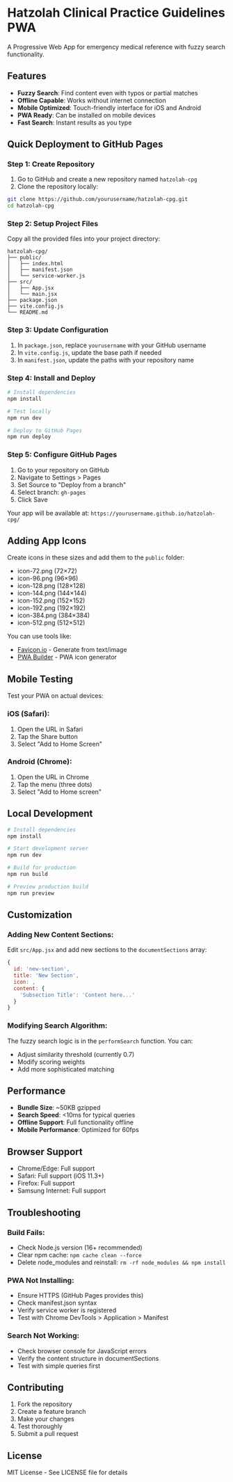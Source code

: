 # Hatzolah Clinical Practice Guidelines PWA

A Progressive Web App for emergency medical reference with fuzzy search functionality.

## Features

- **Fuzzy Search**: Find content even with typos or partial matches
- **Offline Capable**: Works without internet connection
- **Mobile Optimized**: Touch-friendly interface for iOS and Android
- **PWA Ready**: Can be installed on mobile devices
- **Fast Search**: Instant results as you type

## Quick Deployment to GitHub Pages

### Step 1: Create Repository
1. Go to GitHub and create a new repository named `hatzolah-cpg`
2. Clone the repository locally:
```bash
git clone https://github.com/yourusername/hatzolah-cpg.git
cd hatzolah-cpg
```

### Step 2: Setup Project Files
Copy all the provided files into your project directory:

```
hatzolah-cpg/
├── public/
│   ├── index.html
│   ├── manifest.json
│   └── service-worker.js
├── src/
│   ├── App.jsx
│   └── main.jsx
├── package.json
├── vite.config.js
└── README.md
```

### Step 3: Update Configuration
1. In `package.json`, replace `yourusername` with your GitHub username
2. In `vite.config.js`, update the base path if needed
3. In `manifest.json`, update the paths with your repository name

### Step 4: Install and Deploy
```bash
# Install dependencies
npm install

# Test locally
npm run dev

# Deploy to GitHub Pages
npm run deploy
```

### Step 5: Configure GitHub Pages
1. Go to your repository on GitHub
2. Navigate to Settings > Pages
3. Set Source to "Deploy from a branch"
4. Select branch: `gh-pages`
5. Click Save

Your app will be available at: `https://yourusername.github.io/hatzolah-cpg/`

## Adding App Icons

Create icons in these sizes and add them to the `public` folder:
- icon-72.png (72×72)
- icon-96.png (96×96)
- icon-128.png (128×128)
- icon-144.png (144×144)
- icon-152.png (152×152)
- icon-192.png (192×192)
- icon-384.png (384×384)
- icon-512.png (512×512)

You can use tools like:
- [Favicon.io](https://favicon.io/) - Generate from text/image
- [PWA Builder](https://www.pwabuilder.com/imageGenerator) - PWA icon generator

## Mobile Testing

Test your PWA on actual devices:

### iOS (Safari):
1. Open the URL in Safari
2. Tap the Share button
3. Select "Add to Home Screen"

### Android (Chrome):
1. Open the URL in Chrome
2. Tap the menu (three dots)
3. Select "Add to Home screen"

## Local Development

```bash
# Install dependencies
npm install

# Start development server
npm run dev

# Build for production
npm run build

# Preview production build
npm run preview
```

## Customization

### Adding New Content Sections:
Edit `src/App.jsx` and add new sections to the `documentSections` array:

```javascript
{
  id: 'new-section',
  title: 'New Section',
  icon: ,
  content: {
    'Subsection Title': 'Content here...'
  }
}
```

### Modifying Search Algorithm:
The fuzzy search logic is in the `performSearch` function. You can:
- Adjust similarity threshold (currently 0.7)
- Modify scoring weights
- Add more sophisticated matching

## Performance

- **Bundle Size**: ~50KB gzipped
- **Search Speed**: <10ms for typical queries
- **Offline Support**: Full functionality offline
- **Mobile Performance**: Optimized for 60fps

## Browser Support

- Chrome/Edge: Full support
- Safari: Full support (iOS 11.3+)
- Firefox: Full support
- Samsung Internet: Full support

## Troubleshooting

### Build Fails:
- Check Node.js version (16+ recommended)
- Clear npm cache: `npm cache clean --force`
- Delete node_modules and reinstall: `rm -rf node_modules && npm install`

### PWA Not Installing:
- Ensure HTTPS (GitHub Pages provides this)
- Check manifest.json syntax
- Verify service worker is registered
- Test with Chrome DevTools > Application > Manifest

### Search Not Working:
- Check browser console for JavaScript errors
- Verify the content structure in documentSections
- Test with simple queries first

## Contributing

1. Fork the repository
2. Create a feature branch
3. Make your changes
4. Test thoroughly
5. Submit a pull request

## License

MIT License - See LICENSE file for details